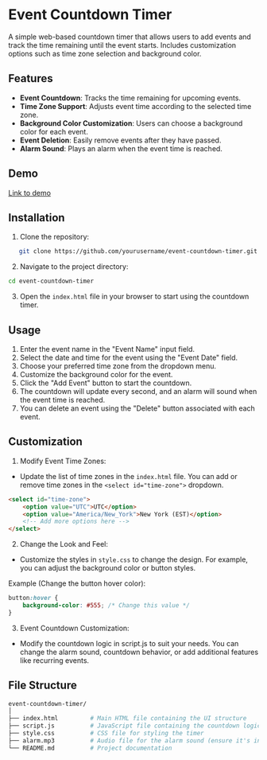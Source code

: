 # Event Countdown Timer
A simple web-based countdown timer that allows users to add events and track the time remaining until the event starts. Includes customization options such as time zone selection and background color.

## Features
- **Event Countdown**: Tracks the time remaining for upcoming events.
- **Time Zone Support**: Adjusts event time according to the selected time zone.
- **Background Color Customization**: Users can choose a background color for each event.
- **Event Deletion**: Easily remove events after they have passed.
- **Alarm Sound**: Plays an alarm when the event time is reached.

## Demo
[Link to demo]()

## Installation

1. Clone the repository:
```bash
   git clone https://github.com/yourusername/event-countdown-timer.git
```
2. Navigate to the project directory:
```bash
cd event-countdown-timer
```
3. Open the `index.html` file in your browser to start using the countdown timer.

## Usage
1. Enter the event name in the "Event Name" input field.
2. Select the date and time for the event using the "Event Date" field.
3. Choose your preferred time zone from the dropdown menu.
4. Customize the background color for the event.
5. Click the "Add Event" button to start the countdown.
6. The countdown will update every second, and an alarm will sound when the event time is reached.
7. You can delete an event using the "Delete" button associated with each event.

## Customization

1. Modify Event Time Zones:
- Update the list of time zones in the `index.html` file. You can add or remove time zones in the `<select id="time-zone">` dropdown.
```html
<select id="time-zone">
    <option value="UTC">UTC</option>
    <option value="America/New_York">New York (EST)</option>
    <!-- Add more options here -->
</select>
```

2. Change the Look and Feel:

- Customize the styles in `style.css` to change the design. For example, you can adjust the background color or button styles.

Example (Change the button hover color):
```css
button:hover {
    background-color: #555; /* Change this value */
}
```
3. Event Countdown Customization:

- Modify the countdown logic in script.js to suit your needs. You can change the alarm sound, countdown behavior, or add additional features like recurring events.

## File Structure
```bash
event-countdown-timer/
│
├── index.html         # Main HTML file containing the UI structure
├── script.js          # JavaScript file containing the countdown logic
├── style.css          # CSS file for styling the timer
├── alarm.mp3          # Audio file for the alarm sound (ensure it's included)
└── README.md          # Project documentation

```
